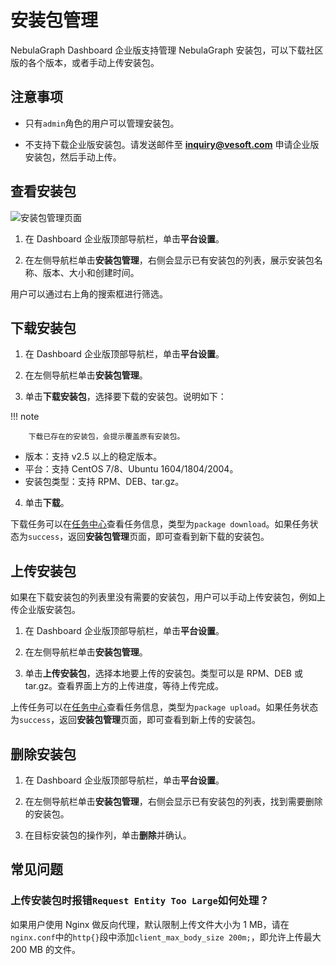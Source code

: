 # 安装包管理

NebulaGraph Dashboard 企业版支持管理 NebulaGraph 安装包，可以下载社区版的各个版本，或者手动上传安装包。

## 注意事项

- 只有`admin`角色的用户可以管理安装包。

- 不支持下载企业版安装包。请发送邮件至 **inquiry@vesoft.com** 申请企业版安装包，然后手动上传。

## 查看安装包

![安装包管理页面](https://docs-cdn.nebula-graph.com.cn/figures/package-manage-22-6-7.png)

1. 在 Dashboard 企业版顶部导航栏，单击**平台设置**。

2. 在左侧导航栏单击**安装包管理**，右侧会显示已有安装包的列表，展示安装包名称、版本、大小和创建时间。

用户可以通过右上角的搜索框进行筛选。

## 下载安装包

1. 在 Dashboard 企业版顶部导航栏，单击**平台设置**。

2. 在左侧导航栏单击**安装包管理**。

3. 单击**下载安装包**，选择要下载的安装包。说明如下：
   
  !!! note

        下载已存在的安装包，会提示覆盖原有安装包。

  - 版本：支持 v2.5 以上的稳定版本。
  - 平台：支持 CentOS 7/8、Ubuntu 1604/1804/2004。
  - 安装包类型：支持 RPM、DEB、tar.gz。

4. 单击**下载**。

下载任务可以在[任务中心](10.tasks.md)查看任务信息，类型为`package download`。如果任务状态为`success`，返回**安装包管理**页面，即可查看到新下载的安装包。

## 上传安装包

如果在下载安装包的列表里没有需要的安装包，用户可以手动上传安装包，例如上传企业版安装包。

1. 在 Dashboard 企业版顶部导航栏，单击**平台设置**。

2. 在左侧导航栏单击**安装包管理**。

3. 单击**上传安装包**，选择本地要上传的安装包。类型可以是 RPM、DEB 或 tar.gz。查看界面上方的上传进度，等待上传完成。

上传任务可以在[任务中心](10.tasks.md)查看任务信息，类型为`package upload`。如果任务状态为`success`，返回**安装包管理**页面，即可查看到新上传的安装包。

## 删除安装包

1. 在 Dashboard 企业版顶部导航栏，单击**平台设置**。

2. 在左侧导航栏单击**安装包管理**，右侧会显示已有安装包的列表，找到需要删除的安装包。

3. 在目标安装包的操作列，单击**删除**并确认。

## 常见问题

### 上传安装包时报错`Request Entity Too Large`如何处理？

如果用户使用 Nginx 做反向代理，默认限制上传文件大小为 1 MB，请在`nginx.conf`中的`http{}`段中添加`client_max_body_size 200m;`，即允许上传最大 200 MB 的文件。
